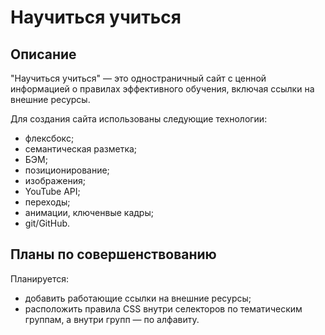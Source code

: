 # Научиться учиться
## Описание
"Научиться учиться" — это одностраничный сайт с ценной информацией о правилах эффективного обучения, включая ссылки на внешние ресурсы.

Для создания сайта использованы следующие технологии:
- флексбокс;
- семантическая разметка;
- БЭМ;
- позиционирование;
- изображения;
- YouTube API;
- переходы;
- анимации, ключенвые кадры;
- git/GitHub.
## Планы по совершенствованию
Планируется:
- добавить работающие ссылки на внешние ресурсы;
- расположить правила CSS внутри селекторов по тематическим группам, а внутри групп — по алфавиту.
